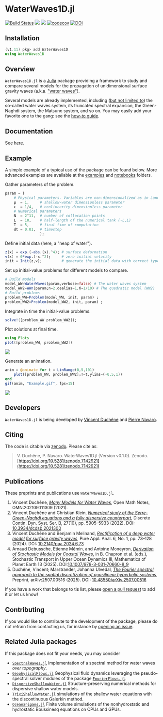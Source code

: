 # WaterWaves1D.jl

[![Build Status](https://github.com/WaterWavesModels/WaterWaves1D.jl/workflows/CI/badge.svg)](https://github.com/WaterWavesModels/WaterWaves1D.jl/actions)
[![](https://img.shields.io/badge/docs-stable-blue.svg)](https://waterwavesmodels.github.io/WaterWaves1D.jl/stable/)
[![](https://img.shields.io/badge/docs-dev-blue.svg)](https://waterwavesmodels.github.io/WaterWaves1D.jl/dev/)
[![codecov](https://codecov.io/gh/WaterWavesModels/WaterWaves1D.jl/branch/master/graph/badge.svg)](https://codecov.io/gh/WaterWavesModels/WaterWaves1D.jl)
[![DOI](https://zenodo.org/badge/154723425.svg)](https://zenodo.org/badge/latestdoi/154723425)


## Installation

```julia
(v1.11) pkg> add WaterWaves1D
using WaterWaves1D
```

## Overview

`WaterWaves1D.jl` is a [Julia](https://julialang.org/) package providing a framework to study and compare several models for the propagation of unidimensional surface gravity waves (a.k.a. ["water waves"](https://waterwavesmodels.github.io/WaterWaves1D.jl/dev/background/#Water-waves)).

Several models are already implemented, including ([but not limited to](https://waterwavesmodels.github.io/WaterWaves1D.jl/dev/background/#Models)) the so-called water waves system, its truncated spectral expansion, the Green-Naghdi system, the Matsuno system, and so on. You may easily add your favorite one to the gang: see the [how-to guide](https://waterwavesmodels.github.io/WaterWaves1D.jl/dev/how-to/#build-your-model).

## Documentation

See [here](https://waterwavesmodels.github.io/WaterWaves1D.jl/dev/).


## Example

A simple example of a typical use of the package can be found below. More advanced examples are available at the [examples](examples/) and [notebooks](notebooks/) folders.



Gather parameters of the problem.
```julia
param = (
    # Physical parameters. Variables are non-dimensionalized as in Lannes, The water waves problem, isbn:978-0-8218-9470-5
    μ  = 1,     # shallow-water dimensionless parameter
    ϵ  = 1/4,   # nonlinearity dimensionless parameter
    # Numerical parameters
    N  = 2^11,  # number of collocation points
    L  = 10,    # half-length of the numerical tank (-L,L)
    T  = 5,     # final time of computation
    dt = 0.01,  # timestep
                );
```

Define initial data (here, a "heap of water").
```julia
z(x) = exp.(-abs.(x).^4); # surface deformation
v(x) = 0*exp.(-x.^2);     # zero initial velocity
init = Init(z,v);         # generate the initial data with correct type
```

Set up initial-value problems for different models to compare.
```julia
# Build models
model_WW=WaterWaves(param,verbose=false) # The water waves system
model_WW2=WWn(param;n=2,dealias=1,δ=1/10) # The quadratic model (WW2)
# Build problems
problem_WW=Problem(model_WW, init, param) ;
problem_WW2=Problem(model_WW2, init, param) ;
```

Integrate in time the initial-value problems.
```julia
solve!([problem_WW problem_WW2]);
```

Plot solutions at final time.
```julia
using Plots
plot([problem_WW, problem_WW2])
```
![](./notebooks/Example.png)

Generate an animation.
```julia
anim = @animate for t = LinRange(0,5,101)
    plot([problem_WW, problem_WW2];T=t,ylims=(-0.5,1))
end
gif(anim, "Example.gif", fps=15)
```
![](./notebooks/Example.gif)


## Developers

`WaterWaves1D.jl` is being developed by [Vincent Duchêne](https://perso.univ-rennes1.fr/vincent.duchene/) and [Pierre Navaro](https://github.com/pnavaro).

## Citing

The code is citable via [zenodo](https://zenodo.org). Please cite as:

> V. Duchêne, P. Navaro. WaterWaves1D.jl (Version v0.1.0). Zenodo.  [https://doi.org/10.5281/zenodo.7142921](https://doi.org/10.5281/zenodo.7142921)

## Publications

These preprints and publications use `WaterWaves1D.jl`.

1. Vincent Duchêne, [*Many Models for Water Waves*](https://www.ams.org/open-math-notes/omn-view-listing?listingId=111309), Open Math Notes, OMN:202109.111309 (2021).
1. Vincent Duchêne and Christian Klein, [*Numerical study of the Serre-Green-Naghdi equations and a fully dispersive counterpart*](https://doi.org/10.3934/dcdsb.2021300), Discrete Contin. Dyn. Syst. Ser. B, 27(10), pp. 5905–5933 (2022). DOI: [10.3934/dcdsb.2021300](https://doi.org/10.3934/dcdsb.2021300)
2. Vincent Duchêne and Benjamin Melinand, [*Rectification of a deep water model for surface gravity waves*](https://doi.org/10.2140/paa.2024.6.73), Pure Appl. Anal. 6, No. 1, pp. 73–128 (2024). DOI: [10.2140/paa.2024.6.73](https://doi.org/10.2140/paa.2024.6.73)
3. Arnaud Debussche, Etienne Mémin, and Antoine Moneyron, [*Derivation of Stochastic Models for
Coastal Waves*](https://doi.org/10.1007/978-3-031-70660-8_9), in B. Chapron et al. (eds.), Stochastic Transport in Upper Ocean Dynamics III,
Mathematics of Planet Earth 13 (2025). DOI:[10.1007/978-3-031-70660-8_9](https://doi.org/10.1007/978-3-031-70660-8_9)
4. Duchêne, Vincent; Marstrander, Johanna Ulvedal, [*The Fourier spectral approach to the spatial discretization of quasilinear hyperbolic systems*](https://doi.org/10.48550/arXiv.2507.00516), 
Preprint, arXiv:2507.00516 (2025). DOI: [10.48550/arXiv.2507.00516](https://doi.org/10.48550/arXiv.2507.00516) 

If you have a work that belongs to tis list, please [open a pull request](https://github.com/WaterWavesModels/WaterWaves1D.jl/pulls) to add it or let us know!

## Contributing

If you would like to contribute to the development of the package, please do not refrain from contacting us, for instance by [opening an issue](https://github.com/WaterWavesModels/WaterWaves1D.jl//issues/new).


## Related Julia packages

If this package does not fit your needs, you may consider

- [`SpectralWaves.jl`](https://github.com/mcpaprota/SpectralWaves.jl) Implementation of a spectral method for water waves *over topography*.
- [`GeophysicalFlows.jl`](https://github.com/FourierFlows/GeophysicalFlows.jl) Geophysical fluid dynamics leveraging the pseudo-spectral solver modules of the package [`FourierFlows.jl`](https://github.com/FourierFlows/FourierFlows.jl).
- [`DispersiveShallowWater.jl`](https://juliapackages.com/p/dispersiveshallowwater) Structure-preserving numerical methods for dispersive shallow water models.
- [`TrixiShallowWater.jl`](https://github.com/trixi-framework/TrixiShallowWater.jl) simulations of the shallow water equations with the discontinuous Galerkin method.
- [`Oceananigans.jl`](https://github.com/CliMA/Oceananigans.jl) Finite volume simulations of the nonhydrostatic and hydrostatic Boussinesq equations on CPUs and GPUs.